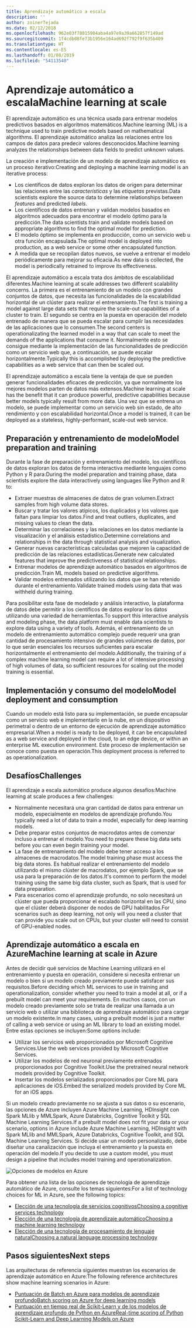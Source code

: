 ```yaml
---
title: Aprendizaje automático a escala
description: ''
author: zoinerTejada
ms.date: 02/12/2018
ms.openlocfilehash: 962e03f78015904aba4a97e9a39a662857f149ad
ms.sourcegitcommit: 1f4cdb08fe73b1956e164ad692f792f9f635b409
ms.translationtype: HT
ms.contentlocale: es-ES
ms.lasthandoff: 01/08/2019
ms.locfileid: "54113540"
---
```

# <a name="machine-learning-at-scale"></a><span data-ttu-id="1a1d5-102">Aprendizaje automático a escala</span><span class="sxs-lookup"><span data-stu-id="1a1d5-102">Machine learning at scale</span></span>

<span data-ttu-id="1a1d5-103">El aprendizaje automático es una técnica usada para entrenar modelos predictivos basados en algoritmos matemáticos.</span><span class="sxs-lookup"><span data-stu-id="1a1d5-103">Machine learning (ML) is a technique used to train predictive models based on mathematical algorithms.</span></span> <span data-ttu-id="1a1d5-104">El aprendizaje automático analiza las relaciones entre los campos de datos para predecir valores desconocidos.</span><span class="sxs-lookup"><span data-stu-id="1a1d5-104">Machine learning analyzes the relationships between data fields to predict unknown values.</span></span>

<span data-ttu-id="1a1d5-105">La creación e implementación de un modelo de aprendizaje automático es un proceso iterativo:</span><span class="sxs-lookup"><span data-stu-id="1a1d5-105">Creating and deploying a machine learning model is an iterative process:</span></span>

- <span data-ttu-id="1a1d5-106">Los científicos de datos exploran los datos de origen para determinar las relaciones entre las *características* y las *etiquetas* previstas.</span><span class="sxs-lookup"><span data-stu-id="1a1d5-106">Data scientists explore the source data to determine relationships between *features* and predicted *labels*.</span></span>
- <span data-ttu-id="1a1d5-107">Los científicos de datos entrenan y validan modelos basados en algoritmos adecuados para encontrar el modelo óptimo para la predicción.</span><span class="sxs-lookup"><span data-stu-id="1a1d5-107">The data scientists train and validate models based on appropriate algorithms to find the optimal model for prediction.</span></span>
- <span data-ttu-id="1a1d5-108">El modelo óptimo se implementa en producción, como un servicio web u otra función encapsulada.</span><span class="sxs-lookup"><span data-stu-id="1a1d5-108">The optimal model is deployed into production, as a web service or some other encapsulated function.</span></span>
- <span data-ttu-id="1a1d5-109">A medida que se recopilan datos nuevos, se vuelve a entrenar el modelo periódicamente para mejorar su eficacia.</span><span class="sxs-lookup"><span data-stu-id="1a1d5-109">As new data is collected, the model is periodically retrained to improve its effectiveness.</span></span>

<span data-ttu-id="1a1d5-110">El aprendizaje automático a escala trata dos ámbitos de escalabilidad diferentes.</span><span class="sxs-lookup"><span data-stu-id="1a1d5-110">Machine learning at scale addresses two different scalability concerns.</span></span> <span data-ttu-id="1a1d5-111">La primera es el entrenamiento de un modelo con grandes conjuntos de datos, que necesita las funcionalidades de la escalabilidad horizontal de un clúster para realizar el entrenamiento.</span><span class="sxs-lookup"><span data-stu-id="1a1d5-111">The first is training a model against large data sets that require the scale-out capabilities of a cluster to train.</span></span> <span data-ttu-id="1a1d5-112">El segundo se centra en la puesta en operación del modelo entrenado de manera que se pueda escalar para cumplir las necesidades de las aplicaciones que lo consumen.</span><span class="sxs-lookup"><span data-stu-id="1a1d5-112">The second centers is operationalizating the learned model in a way that can scale to meet the demands of the applications that consume it.</span></span> <span data-ttu-id="1a1d5-113">Normalmente esto se consigue mediante la implementación de las funcionalidades de predicción como un servicio web que, a continuación, se puede escalar horizontalmente.</span><span class="sxs-lookup"><span data-stu-id="1a1d5-113">Typically this is accomplished by deploying the predictive capabilities as a web service that can then be scaled out.</span></span>

<span data-ttu-id="1a1d5-114">El aprendizaje automático a escala tiene la ventaja de que se pueden generar funcionalidades eficaces de predicción, ya que normalmente los mejores modelos parten de datos más extensos.</span><span class="sxs-lookup"><span data-stu-id="1a1d5-114">Machine learning at scale has the benefit that it can produce powerful, predictive capabilities because better models typically result from more data.</span></span> <span data-ttu-id="1a1d5-115">Una vez que se entrena un modelo, se puede implementar como un servicio web sin estado, de alto rendimiento y con escalabilidad horizontal.</span><span class="sxs-lookup"><span data-stu-id="1a1d5-115">Once a model is trained, it can be deployed as a stateless, highly-performant, scale-out web service.</span></span>

## <a name="model-preparation-and-training"></a><span data-ttu-id="1a1d5-116">Preparación y entrenamiento de modelo</span><span class="sxs-lookup"><span data-stu-id="1a1d5-116">Model preparation and training</span></span>

<span data-ttu-id="1a1d5-117">Durante la fase de preparación y entrenamiento del modelo, los científicos de datos exploran los datos de forma interactiva mediante lenguajes como Python y R para:</span><span class="sxs-lookup"><span data-stu-id="1a1d5-117">During the model preparation and training phase, data scientists explore the data interactively using languages like Python and R to:</span></span>

- <span data-ttu-id="1a1d5-118">Extraer muestras de almacenes de datos de gran volumen.</span><span class="sxs-lookup"><span data-stu-id="1a1d5-118">Extract samples from high volume data stores.</span></span>
- <span data-ttu-id="1a1d5-119">Buscar y tratar los valores atípicos, los duplicados y los valores que faltan para limpiar los datos.</span><span class="sxs-lookup"><span data-stu-id="1a1d5-119">Find and treat outliers, duplicates, and missing values to clean the data.</span></span>
- <span data-ttu-id="1a1d5-120">Determinar las correlaciones y las relaciones en los datos mediante la visualización y el análisis estadístico.</span><span class="sxs-lookup"><span data-stu-id="1a1d5-120">Determine correlations and relationships in the data through statistical analysis and visualization.</span></span>
- <span data-ttu-id="1a1d5-121">Generar nuevas características calculadas que mejoren la capacidad de predicción de las relaciones estadísticas.</span><span class="sxs-lookup"><span data-stu-id="1a1d5-121">Generate new calculated features that improve the predictiveness of statistical relationships.</span></span>
- <span data-ttu-id="1a1d5-122">Entrenar modelos de aprendizaje automático basados en algoritmos de predicción.</span><span class="sxs-lookup"><span data-stu-id="1a1d5-122">Train ML models based on predictive algorithms.</span></span>
- <span data-ttu-id="1a1d5-123">Validar modelos entrenados utilizando los datos que se han retenido durante el entrenamiento.</span><span class="sxs-lookup"><span data-stu-id="1a1d5-123">Validate trained models using data that was withheld during training.</span></span>

<span data-ttu-id="1a1d5-124">Para posibilitar esta fase de modelado y análisis interactivo, la plataforma de datos debe permitir a los científicos de datos explorar los datos utilizando una variedad de herramientas.</span><span class="sxs-lookup"><span data-stu-id="1a1d5-124">To support this interactive analysis and modeling phase, the data platform must enable data scientists to explore data using a variety of tools.</span></span> <span data-ttu-id="1a1d5-125">Además, el entrenamiento de un modelo de entrenamiento automático complejo puede requerir una gran cantidad de procesamiento intensivo de grandes volúmenes de datos, por lo que serán esenciales los recursos suficientes para escalar horizontalmente el entrenamiento del modelo.</span><span class="sxs-lookup"><span data-stu-id="1a1d5-125">Additionally, the training of a complex machine learning model can require a lot of intensive processing of high volumes of data, so sufficient resources for scaling out the model training is essential.</span></span>

## <a name="model-deployment-and-consumption"></a><span data-ttu-id="1a1d5-126">Implementación y consumo del modelo</span><span class="sxs-lookup"><span data-stu-id="1a1d5-126">Model deployment and consumption</span></span>

<span data-ttu-id="1a1d5-127">Cuando un modelo está listo para su implementación, se puede encapsular como un servicio web e implementarlo en la nube, en un dispositivo perimetral o dentro de un entorno de ejecución de aprendizaje automático empresarial.</span><span class="sxs-lookup"><span data-stu-id="1a1d5-127">When a model is ready to be deployed, it can be encapsulated as a web service and deployed in the cloud, to an edge device, or within an enterprise ML execution environment.</span></span> <span data-ttu-id="1a1d5-128">Este proceso de implementación se conoce como puesta en operación.</span><span class="sxs-lookup"><span data-stu-id="1a1d5-128">This deployment process is referred to as operationalization.</span></span>

## <a name="challenges"></a><span data-ttu-id="1a1d5-129">Desafíos</span><span class="sxs-lookup"><span data-stu-id="1a1d5-129">Challenges</span></span>

<span data-ttu-id="1a1d5-130">El aprendizaje a escala automático produce algunos desafíos:</span><span class="sxs-lookup"><span data-stu-id="1a1d5-130">Machine learning at scale produces a few challenges:</span></span>

- <span data-ttu-id="1a1d5-131">Normalmente necesitará una gran cantidad de datos para entrenar un modelo, especialmente en modelos de aprendizaje profundo.</span><span class="sxs-lookup"><span data-stu-id="1a1d5-131">You typically need a lot of data to train a model, especially for deep learning models.</span></span>
- <span data-ttu-id="1a1d5-132">Debe preparar estos conjuntos de macrodatos antes de comenzar incluso a entrenar el modelo.</span><span class="sxs-lookup"><span data-stu-id="1a1d5-132">You need to prepare these big data sets before you can even begin training your model.</span></span>
- <span data-ttu-id="1a1d5-133">La fase de entrenamiento del modelo debe tener acceso a los almacenes de macrodatos.</span><span class="sxs-lookup"><span data-stu-id="1a1d5-133">The model training phase must access the big data stores.</span></span> <span data-ttu-id="1a1d5-134">Es habitual realizar el entrenamiento del modelo utilizando el mismo clúster de macrodatos, por ejemplo Spark, que se usa para la preparación de los datos.</span><span class="sxs-lookup"><span data-stu-id="1a1d5-134">It's common to perform the model training using the same big data cluster, such as Spark, that is used for data preparation.</span></span>
- <span data-ttu-id="1a1d5-135">Para escenarios como el aprendizaje profundo, no solo necesitará un clúster que pueda proporcionar el escalado horizontal en las CPU, sino que el clúster deberá disponer de nodos de GPU habilitados.</span><span class="sxs-lookup"><span data-stu-id="1a1d5-135">For scenarios such as deep learning, not only will you need a cluster that can provide you scale out on CPUs, but your cluster will need to consist of GPU-enabled nodes.</span></span>

## <a name="machine-learning-at-scale-in-azure"></a><span data-ttu-id="1a1d5-136">Aprendizaje automático a escala en Azure</span><span class="sxs-lookup"><span data-stu-id="1a1d5-136">Machine learning at scale in Azure</span></span>

<span data-ttu-id="1a1d5-137">Antes de decidir qué servicios de Machine Learning utilizará en el entrenamiento y puesta en operación, considere si necesita entrenar un modelo o bien si un modelo creado previamente puede satisfacer sus requisitos.</span><span class="sxs-lookup"><span data-stu-id="1a1d5-137">Before deciding which ML services to use in training and operationalization, consider whether you need to train a model at all, or if a prebuilt model can meet your requirements.</span></span> <span data-ttu-id="1a1d5-138">En muchos casos, con un modelo creado previamente solo se trata de realizar una llamada a un servicio web o utilizar una biblioteca de aprendizaje automático para cargar un modelo existente.</span><span class="sxs-lookup"><span data-stu-id="1a1d5-138">In many cases, using a prebuilt model is just a matter of calling a web service or using an ML library to load an existing model.</span></span> <span data-ttu-id="1a1d5-139">Entre estas opciones se incluyen:</span><span class="sxs-lookup"><span data-stu-id="1a1d5-139">Some options include:</span></span>

- <span data-ttu-id="1a1d5-140">Utilizar los servicios web proporcionados por Microsoft Cognitive Services.</span><span class="sxs-lookup"><span data-stu-id="1a1d5-140">Use the web services provided by Microsoft Cognitive Services.</span></span>
- <span data-ttu-id="1a1d5-141">Utilizar los modelos de red neuronal previamente entrenados proporcionados por Cognitive Toolkit.</span><span class="sxs-lookup"><span data-stu-id="1a1d5-141">Use the pretrained neural network models provided by Cognitive Toolkit.</span></span>
- <span data-ttu-id="1a1d5-142">Insertar los modelos serializados proporcionados por Core ML para aplicaciones de iOS.</span><span class="sxs-lookup"><span data-stu-id="1a1d5-142">Embed the serialized models provided by Core ML for an iOS apps.</span></span>

<span data-ttu-id="1a1d5-143">Si un modelo creado previamente no se ajusta a sus datos o su escenario, las opciones de Azure incluyen Azure Machine Learning, HDInsight con Spark MLlib y MMLSpark, Azure Databricks, Cognitive Toolkit y SQL Machine Learning Services.</span><span class="sxs-lookup"><span data-stu-id="1a1d5-143">If a prebuilt model does not fit your data or your scenario, options in Azure include Azure Machine Learning, HDInsight with Spark MLlib and MMLSpark, Azure Databricks, Cognitive Toolkit, and SQL Machine Learning Services.</span></span> <span data-ttu-id="1a1d5-144">Si decide usar un modelo personalizado, debe diseñar una canalización que incluya el entrenamiento y la puesta en operación del modelo.</span><span class="sxs-lookup"><span data-stu-id="1a1d5-144">If you decide to use a custom model, you must design a pipeline that includes model training and operationalization.</span></span>

![Opciones de modelos en Azure](./images/machine-learning-model-training-and-deployment.png)

<span data-ttu-id="1a1d5-146">Para obtener una lista de las opciones de tecnología de aprendizaje automático de Azure, consulte los temas siguientes:</span><span class="sxs-lookup"><span data-stu-id="1a1d5-146">For a list of technology choices for ML in Azure, see the following topics:</span></span>

- [<span data-ttu-id="1a1d5-147">Elección de una tecnología de servicios cognitivos</span><span class="sxs-lookup"><span data-stu-id="1a1d5-147">Choosing a cognitive services technology</span></span>](../technology-choices/cognitive-services.md)
- [<span data-ttu-id="1a1d5-148">Elección de una tecnología de aprendizaje automático</span><span class="sxs-lookup"><span data-stu-id="1a1d5-148">Choosing a machine learning technology</span></span>](../technology-choices/data-science-and-machine-learning.md)
- [<span data-ttu-id="1a1d5-149">Elección de una tecnología de procesamiento de lenguaje natural</span><span class="sxs-lookup"><span data-stu-id="1a1d5-149">Choosing a natural language processing technology</span></span>](../technology-choices/natural-language-processing.md)

## <a name="next-steps"></a><span data-ttu-id="1a1d5-150">Pasos siguientes</span><span class="sxs-lookup"><span data-stu-id="1a1d5-150">Next steps</span></span>

<span data-ttu-id="1a1d5-151">Las arquitecturas de referencia siguientes muestran los escenarios de aprendizaje automático en Azure:</span><span class="sxs-lookup"><span data-stu-id="1a1d5-151">The following reference architectures show machine learning scenarios in Azure:</span></span>

- [<span data-ttu-id="1a1d5-152">Puntuación de Batch en Azure para modelos de aprendizaje profundo</span><span class="sxs-lookup"><span data-stu-id="1a1d5-152">Batch scoring on Azure for deep learning models</span></span>](../../reference-architectures/ai/batch-scoring-deep-learning.md)
- [<span data-ttu-id="1a1d5-153">Puntuación en tiempo real de Scikit-Learn y de los modelos de aprendizaje profundo de Python en Azure</span><span class="sxs-lookup"><span data-stu-id="1a1d5-153">Real-time scoring of Python Scikit-Learn and Deep Learning Models on Azure</span></span>](../../reference-architectures/ai/realtime-scoring-python.md)